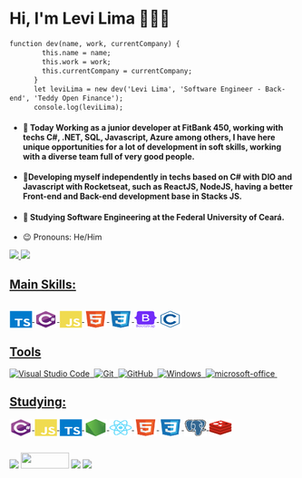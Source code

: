 # Hi, I'm Levi Lima 👨🏻‍💻

```
function dev(name, work, currentCompany) {
        this.name = name;
        this.work = work;
        this.currentCompany = currentCompany;
      }
      let leviLima = new dev('Levi Lima', 'Software Engineer - Back-end', 'Teddy Open Finance');
      console.log(leviLima);
```


- #### 🔭 Today Working as a junior developer at FitBank 450, working with techs C#, .NET, SQL, Javascript, Azure among others, I have here unique opportunities for a lot of development in soft skills, working with a diverse team full of very good people.
  
- #### 🚀Developing myself independently in techs based on C# with DIO and Javascript with Rocketseat, such as ReactJS, NodeJS, having a better Front-end and Back-end development base in Stacks JS.
  
- #### 🌱 Studying Software Engineering at the Federal University of Ceará.
- 😉 Pronouns: He/Him

<div>
  <a href="https://github.com/levilimas">
  <img height="180em" src="https://github-readme-stats.vercel.app/api?username=levilimas&show_icons=true&theme=dark&include_all_commits=true&count_private=true"/>
  <img height="180em" src="https://github-readme-stats.vercel.app/api/top-langs/?username=levilimas&layout=compact&langs_count=7&theme=dark"/>
</div>
  
  ## Main Skills:
<div style="display: inline_block"><br>
  <img align="center" alt="Levi-Ts" height="30" width="40" src="https://raw.githubusercontent.com/devicons/devicon/master/icons/typescript/typescript-plain.svg">
  <img align="center" alt="Levi-CSharp" height="30" width="40" src="https://raw.githubusercontent.com/devicons/devicon/master/icons/csharp/csharp-original.svg">
  <img align="center" alt="Levi-Js" height="30" width="40" src="https://raw.githubusercontent.com/devicons/devicon/master/icons/javascript/javascript-plain.svg">
  <img align="center" alt="Levi-HTML" height="30" width="40" src="https://raw.githubusercontent.com/devicons/devicon/master/icons/html5/html5-original.svg">
  <img align="center" alt="Levi-CSS" height="30" width="40" src="https://raw.githubusercontent.com/devicons/devicon/master/icons/css3/css3-original.svg">
  <img align="center" alt="Levi -Bootstrap" height="30" width="40" src="https://raw.githubusercontent.com/devicons/devicon/00f02ef57fb7601fd1ddcc2fe6fe670fef3ae3e4/icons/bootstrap/bootstrap-plain-wordmark.svg">
  <img align="center" alt="Levi-C" height="30" width="40" src="https://raw.githubusercontent.com/devicons/devicon/00f02ef57fb7601fd1ddcc2fe6fe670fef3ae3e4/icons/c/c-line.svg">
 </div>
  
  ## Tools

![Visual Studio Code](https://img.shields.io/badge/-Visual%20Studio%20Code-05122A?style=for-the-badge&logo=visual-studio-code&logoColor=007ACC)&nbsp;
![Git](https://img.shields.io/badge/-Git-05122A?style=for-the-badge&logo=git)&nbsp;
![GitHub](https://img.shields.io/badge/-GitHub-05122A?style=for-the-badge&logo=github)&nbsp;
![Windows](https://img.shields.io/badge/-Windows-05122A?style=for-the-badge&logo=windows)&nbsp;
![microsoft-office](https://img.shields.io/badge/-microsoft_office-05122A?style=for-the-badge&logo=microsoft-office)&nbsp;
 
  
  ## Studying:
  
  <div>
    <img align="center" alt="Levi-CSharp" height="30" width="40" src="https://raw.githubusercontent.com/devicons/devicon/master/icons/csharp/csharp-original.svg">
    <img align="center" alt="Levi-Js" height="30" width="40" src="https://raw.githubusercontent.com/devicons/devicon/master/icons/javascript/javascript-plain.svg">
    <img align="center" alt="Levi-Ts" height="30" width="40" src="https://raw.githubusercontent.com/devicons/devicon/master/icons/typescript/typescript-plain.svg">
    <img align="center" alt="Levi-Node" height="30" width="40" src="https://raw.githubusercontent.com/devicons/devicon/00f02ef57fb7601fd1ddcc2fe6fe670fef3ae3e4/icons/nodejs/nodejs-original.svg">
    <img align="center" alt="Levi-React" height="30" width="40" src="https://raw.githubusercontent.com/devicons/devicon/master/icons/react/react-original.svg">
    <img align="center" alt="Levi-HTML" height="30" width="40" src="https://raw.githubusercontent.com/devicons/devicon/master/icons/html5/html5-original.svg">
    <img align="center" alt="Levi-CSS" height="30" width="40" src="https://raw.githubusercontent.com/devicons/devicon/master/icons/css3/css3-original.svg">
    <img align="center" alt="Levi-PostSQL" height="30" width="40" src="https://raw.githubusercontent.com/devicons/devicon/00f02ef57fb7601fd1ddcc2fe6fe670fef3ae3e4/icons/postgresql/postgresql-original.svg">
    <img align="center" alt="Levi-Redis" height="30" width="40" src="https://raw.githubusercontent.com/devicons/devicon/00f02ef57fb7601fd1ddcc2fe6fe670fef3ae3e4/icons/redis/redis-original.svg">
  </div>

  
  ##
 
<div> 
  <a href="https://instagram.com/levilimas" target="_blank"><img src="https://img.shields.io/badge/-Instagram-%23E4405F?style=for-the-badge&logo=instagram&logoColor=white" target="_blank"></a>
 	<a href = "mailto:leviimediatai@hotmail.com"><img height="28px" width="85px" src="https://img.ibxk.com.br/2012/8/materias/2829013123639.jpg?w=1120&h=420&mode=crop&scale=both" target="_blank"></a>
  <a href = "mailto:leviimediatai@gmail.com"><img src="https://img.shields.io/badge/-Gmail-%23333?style=for-the-badge&logo=gmail&logoColor=white" target="_blank"></a>
  <a href="https://www.linkedin.com/in/levi-limas" target="_blank"><img src="https://img.shields.io/badge/-LinkedIn-%230077B5?style=for-the-badge&logo=linkedin&logoColor=white" target="_blank"></a> 

